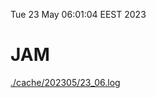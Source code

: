 Tue 23 May 06:01:04 EEST 2023
# JAM
<a href='./cache/202305/23_06.log'>./cache/202305/23_06.log</a>
